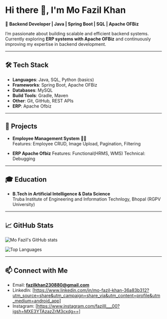 # Hi there 👋, I'm Mo Fazil Khan  

🚀 **Backend Developer | Java | Spring Boot | SQL | Apache OFBiz**  

I’m passionate about building scalable and efficient backend systems.  
Currently exploring **ERP systems with Apache OFBiz** and continuously improving my expertise in backend development.

---

## 🛠️ Tech Stack
- **Languages**: Java, SQL, Python (basics)  
- **Frameworks**: Spring Boot, Apache OFBiz  
- **Databases**: MySQL  
- **Build Tools**: Gradle, Maven  
- **Other**: Git, GitHub, REST APIs  
- **ERP**: Apache Ofbiz
---

## 📂 Projects
- **Employee Management System** 🧑‍💼  
  Features: Employee CRUD, Image Upload, Pagination, Filtering  

- **ERP Apache Ofbiz**
  Features: Functional(HRMS, WMS)
            Technical: Debugging
---

## 🎓 Education
- **B.Tech in Artificial Intelligence & Data Science**  
  Truba Institute of Engineering and Information Technlogy, Bhopal (RGPV University)  

---

## 📈 GitHub Stats
![Mo Fazil's GitHub stats](https://github-readme-stats.vercel.app/api?username=fazilkhan230880&show_icons=true&theme=tokyonight)

![Top Languages](https://github-readme-stats.vercel.app/api/top-langs/?username=fazilkhan230880&layout=compact&theme=tokyonight)

---

## 📫 Connect with Me
- Email: **fazilkhan230880@gmail.com**  
- LinkedIn: [https://www.linkedin.com/in/mo-fazil-khan-36a83b312?utm_source=share&utm_campaign=share_via&utm_content=profile&utm_medium=android_app]
- Instagram: [https://www.instagram.com/fazilll___00?igsh=MXE3YTAzazZrM3cxdg==]
